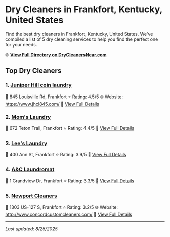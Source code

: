 # Dry Cleaners in Frankfort, Kentucky, United States

Find the best dry cleaners in Frankfort, Kentucky, United States. We've compiled a list of 5 dry cleaning services to help you find the perfect one for your needs.

🌐 **[View Full Directory on DryCleanersNear.com](https://drycleanersnear.com/city/US/Kentucky/Frankfort)**

## Top Dry Cleaners

### 1. [Juniper Hill coin laundry](https://drycleanersnear.com/dryCleaner/688f201846b6614a95a95f37/juniper-hill-coin-laundry)
📍 845 Louisville Rd, Frankfort
⭐ Rating: 4.5/5
🌐 Website: https://www.jhcl845.com/
🔗 [View Full Details](https://drycleanersnear.com/dryCleaner/688f201846b6614a95a95f37/juniper-hill-coin-laundry)

### 2. [Mom's Laundry](https://drycleanersnear.com/dryCleaner/688f1ffe46b6614a95a95e78/mom-s-laundry)
📍 672 Teton Trail, Frankfort
⭐ Rating: 4.4/5
🔗 [View Full Details](https://drycleanersnear.com/dryCleaner/688f1ffe46b6614a95a95e78/mom-s-laundry)

### 3. [Lee's Laundry](https://drycleanersnear.com/dryCleaner/688f204c46b6614a95a960bf/lee-s-laundry)
📍 400 Ann St, Frankfort
⭐ Rating: 3.9/5
🔗 [View Full Details](https://drycleanersnear.com/dryCleaner/688f204c46b6614a95a960bf/lee-s-laundry)

### 4. [A&C Laundromat](https://drycleanersnear.com/dryCleaner/688f206146b6614a95a96160/a-c-laundromat)
📍 1 Grandview Dr, Frankfort
⭐ Rating: 3.3/5
🔗 [View Full Details](https://drycleanersnear.com/dryCleaner/688f206146b6614a95a96160/a-c-laundromat)

### 5. [Newport Cleaners](https://drycleanersnear.com/dryCleaner/688f1fd346b6614a95a95c93/newport-cleaners)
📍 1303 US-127 S, Frankfort
⭐ Rating: 3.2/5
🌐 Website: http://www.concordcustomcleaners.com/
🔗 [View Full Details](https://drycleanersnear.com/dryCleaner/688f1fd346b6614a95a95c93/newport-cleaners)


---

*Last updated: 8/25/2025*
